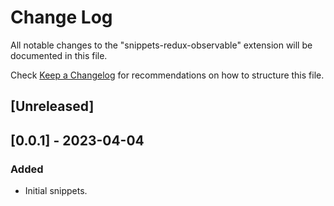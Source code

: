 # Change Log

All notable changes to the "snippets-redux-observable" extension will be documented in this file.

Check [Keep a Changelog](http://keepachangelog.com/) for recommendations on how to structure this file.

## [Unreleased]

## [0.0.1] - 2023-04-04

### Added

- Initial snippets.